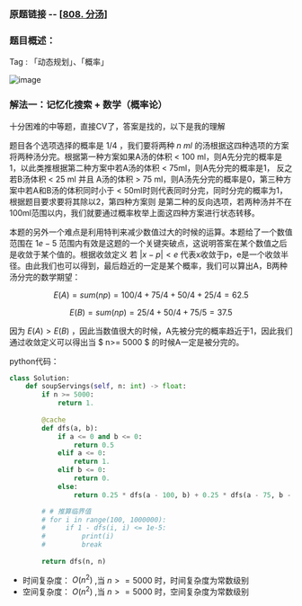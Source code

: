 ### 原题链接 -- [[808. 分汤](https://leetcode.cn/problems/soup-servings/)]

### 题目概述：
Tag : 「动态规划」、「概率」

![image](https://user-images.githubusercontent.com/99656524/203091064-54bc9434-0a29-4ea4-9db4-239e543ac1c2.png)

### 解法一：记忆化搜索 + 数学（概率论）
十分困难的中等题，直接CV了，答案是找的，以下是我的理解

题目各个选项选择的概率是 $1/4$ ，我们要将两种 $n$ $ml$ 的汤根据这四种选项的方案将两种汤分完。根据第一种方案如果A汤的体积 < 100 ml，则A先分完的概率是1，以此类推根据第二种方案中若A汤的体积 < 75ml，则A先分完的概率是1，
反之若B汤体积 < 25 ml 并且 A汤的体积 > 75 ml，则A汤先分完的概率是0，第三种方案中若A和B汤的体积同时小于 < 50ml时则代表同时分完，同时分完的概率为1，根据题目要求要将其除以2，第四种方案则
是第二种的反向选项，若两种汤并不在100ml范围以内，我们就要通过概率枚举上面这四种方案进行状态转移。

本题的另外一个难点是利用特判来减少数值过大的时候的运算。本题给了一个数值范围在 $1e-5$ 范围内有效是这题的一个关键突破点，这说明答案在某个数值之后是收敛于某个值的。根据收敛定义
若 $|x - p| < e$ 代表x收敛于p，e是一个收敛半径。由此我们也可以得到，最后趋近的一定是某个概率，我们可以算出A，B两种汤分完的数学期望：

$$
E(A) = sum(np) = 100/4 + 75/4 + 50 / 4 + 25 /4 = 62.5
$$

$$
E(B) = sum(np) = 25/4 + 50/4 + 75/5 = 37.5
$$

因为 $E(A) > E(B)$ ，因此当数值很大的时候，A先被分完的概率趋近于1，因此我们通过收敛定义可以得出当 $ n>= 5000 $ 的时候A一定是被分完的。

python代码：
```py
class Solution:
    def soupServings(self, n: int) -> float:
        if n >= 5000:
            return 1.
        
        @cache
        def dfs(a, b):
            if a <= 0 and b <= 0:
                return 0.5
            elif a <= 0:
                return 1.
            elif b <= 0:
                return 0.
            else:
                return 0.25 * dfs(a - 100, b) + 0.25 * dfs(a - 75, b - 25) + 0.25 * dfs(a - 50, b - 50) + 0.25 * dfs(a - 25, b - 75)

        # # 推算临界值
        # for i in range(100, 1000000):
        #     if 1 - dfs(i, i) <= 1e-5:
        #         print(i)
        #         break
        
        return dfs(n, n)
```
* 时间复杂度： $O(n^2)$ ,当 $n >= 5000$ 时，时间复杂度为常数级别
* 空间复杂度： $O(n^2)$ ,当 $n >= 5000$ 时，空间复杂度为常数级别
